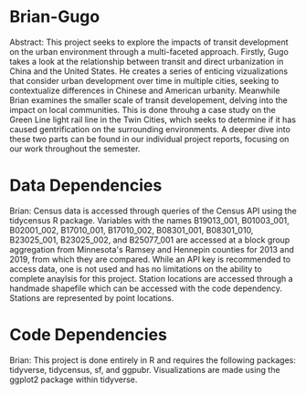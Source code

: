 # Brian-Gugo
Abstract: This project seeks to explore the impacts of transit development on the urban environment through a multi-faceted approach. Firstly, Gugo takes a look at the relationship between transit and direct urbanization in China and the United States. He creates a series of enticing vizualizations that consider urban development over time in multiple cities, seeking to contextualize differences in Chinese and American urbanity. Meanwhile Brian examines the smaller scale of transit developement, delving into the impact on local communities. This is done throuhg a case study on the Green Line light rail line in the Twin Cities, which seeks to determine if it has caused gentrification on the surrounding environments. A deeper dive into these two parts can be found in our individual project reports, focusing on our work throughout the semester.

# Data Dependencies
Brian: Census data is accessed through queries of the Census API using the tidycensus R package. Variables with the names B19013_001, B01003_001, B02001_002, B17010_001, B17010_002, B08301_001, B08301_010, B23025_001, B23025_002, and B25077_001 are accessed at a block group aggregation from Minnesota's Ramsey and Hennepin counties for 2013 and 2019, from which they are compared. While an API key is recommended to access data, one is not used and has no limitations on the ability to complete anaylsis for this project. Station locations are accessed through a handmade shapefile which can be accessed with the code dependency. Stations are represented by point locations. 

# Code Dependencies
Brian: This project is done entirely in R and requires the following packages: tidyverse, tidycensus, sf, and ggpubr. Visualizations are made using the ggplot2 package within tidyverse. 
